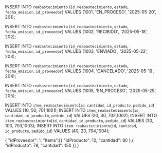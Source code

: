 #
##
###
INSERT INTO `reabastecimiento` (`id_reabastecimiento`, `estado`, `fecha_emision`, `id_proveedor`)
VALUES (1001, 'EN_PROCESO', '2025-05-20', 201);

INSERT INTO `reabastecimiento` (`id_reabastecimiento`, `estado`, `fecha_emision`, `id_proveedor`)
VALUES (1002, 'RECIBIDO', '2025-05-18', 202);

INSERT INTO `reabastecimiento` (`id_reabastecimiento`, `estado`, `fecha_emision`, `id_proveedor`)
VALUES (1003, 'ENVIADO', '2025-05-22', 203);

INSERT INTO `reabastecimiento` (`id_reabastecimiento`, `estado`, `fecha_emision`, `id_proveedor`)
VALUES (1004, 'CANCELADO', '2025-05-19', 204);

INSERT INTO `reabastecimiento` (`id_reabastecimiento`, `estado`, `fecha_emision`, `id_proveedor`)
VALUES (1005, 'EN_PROCESO', '2025-05-25', 205);


INSERT INTO `item_reabastecimiento`(`id`, `cantidad`, `id_producto`, `pedido_id`) VALUES (10, 50, 701,1001);
INSERT INTO `item_reabastecimiento`(`id`, `cantidad`, `id_producto`, `pedido_id`) VALUES (20, 30, 702,1002);
INSERT INTO `item_reabastecimiento`(`id`, `cantidad`, `id_producto`, `pedido_id`) VALUES (30, 100, 703,1003);
INSERT INTO `item_reabastecimiento`(`id`, `cantidad`, `id_producto`, `pedido_id`) VALUES (40, 20, 704,1004);



{
"idProveedor": 1,
"items":[{
"idProducto": 12,
"cantidad": 80
},{
"idProducto": 78,
"cantidad": 150
}]
}
